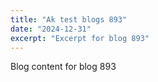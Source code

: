 ```yaml
---
title: "Ak test blogs 893"
date: "2024-12-31"
excerpt: "Excerpt for blog 893"
---
```


Blog content for blog 893